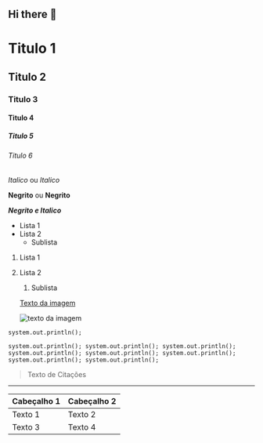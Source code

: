## Hi there 👋

<!-- Cabeçalhos -->

# Titulo 1
## Titulo 2
### Titulo 3
#### Titulo 4
##### Titulo 5
###### Titulo 6

*Italico* ou _Italico_

**Negrito** ou __Negrito__

___Negrito e Italico___

- Lista 1
- Lista 2
  - Sublista

 1. Lista 1
 2. Lista 2
    1. Sublista

    [Texto da imagem](https://img.freepik.com/fotos-gratis/retrato-de-um-leao-gerado-por-ia_268835-4278.jpg)


    ![texto da imagem](https://img.freepik.com/fotos-gratis/retrato-de-um-leao-gerado-por-ia_268835-4278.jpg)


`system.out.println();`

```system.out.println(); system.out.println(); system.out.println(); system.out.println(); system.out.println(); system.out.println(); system.out.println(); system.out.println();```

> Texto de Citações
-----------------------------------

| Cabeçalho 1 | Cabeçalho 2 |
| ----------- | ----------- |
| Texto  1    | Texto 2     |
| Texto 3     | Texto 4     |



<!--
**bbiula/bbiula** is a ✨ _special_ ✨ repository because its `README.md` (this file) appears on your GitHub profile.

Here are some ideas to get you started:

- 🔭 I’m currently working on ...
- 🌱 I’m currently learning ...
- 👯 I’m looking to collaborate on ...
- 🤔 I’m looking for help with ...
- 💬 Ask me about ...
- 📫 How to reach me: ...
- 😄 Pronouns: ...
- ⚡ Fun fact: ...
-->
